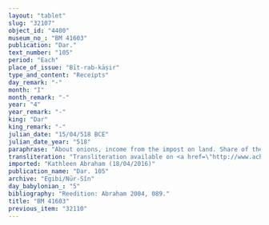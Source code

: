 ```yaml
---
layout: "tablet"
slug: "32107"
object_id: "4400"
museum_no_: "BM 41603"
publication: "Dar."
text_number: "105"
period: "Each"
place_of_issue: "Bīt-rab-kāṣir"
type_and_content: "Receipts"
day_remark: "-"
month: "I"
month_remark: "-"
year: "4"
year_remark: "-"
king: "Dar"
king_remark: "-"
julian_date: "15/04/518 BCE"
julian_date_year: "518"
paraphrase: "About onions, income from the impost on land. Share of the Treasurer.<br /> The document probably records the receipt of 70 bundles of onions although the verb of receipt is not preserved. The onions are the income from the <em>&scaron;ib&scaron;u</em>-impost on land (<em>&scaron;ib&scaron;i eqli</em>). It is the 1/3 share (<em>zittu &scaron;al&scaron;u</em>) of <strong>C</strong>, the Chief Treasurer (<em>rab kāṣiri</em>), and was received by one of his slaves (<strong>A<sub>1</sub></strong>), who actually acted as proxy (<em>na&scaron;partu</em>) for another of his slaves (<strong>A<sub>2</sub></strong>), from <strong>B<sub>1</sub></strong> and <strong>B<sub>2</sub></strong>. Names of 3 witnesses and the scribe.<br /> <br /> <strong>A<sub>1</sub></strong>=Bēl-ēṭir, slave of <strong>C;&nbsp;A<sub>2</sub></strong>=...-ia, slave of <strong>C</strong>;<strong>&nbsp;B<sub>1</sub></strong>=<em>...&scaron;arru</em>-uṣur;&nbsp;<strong>B<sub>2</sub></strong>=Talīmu.../Hāziru;&nbsp;<strong>C</strong>=Bagasarū, (<em>rab kāṣiri</em>)"
transliteration: "Transliteration available on <a href=\"http://www.achemenet.com/fr/item/?/3349245==Strassmaier --Inschriften von Darius&l=a&c=1&t=1.4/2/96/1/1654719\" target=\"_blank\">Achemenet</a>"
imported: "Kathleen Abraham (18/04/2016)"
publication_name: "Dar. 105"
archive: "Egibi/Nūr-Sîn"
day_babylonian_: "5"
bibliography: "Reedition: Abraham 2004, 089."
title: "BM 41603"
previous_item: "32110"
---
```

